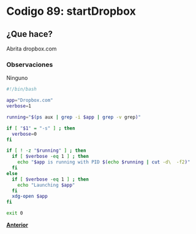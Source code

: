 # Codigo 89: startDropbox

## ¿Que hace?
Abrita dropbox.com

### **Observaciones**
Ninguno
```bash
#!/bin/bash

app="Dropbox.com"
verbose=1

running="$(ps aux | grep -i $app | grep -v grep)"

if [ "$1" = "-s" ] ; then
  verbose=0
fi

if [ ! -z "$running" ] ; then
  if [ $verbose -eq 1 ] ; then
    echo "$app is running with PID $(echo $running | cut -d\  -f2)"
  fi
else
  if [ $verbose -eq 1 ] ; then
    echo "Launching $app"
  fi
  xdg-open $app
fi

exit 0
```
**[Anterior](https://github.com/SPM-UPVictoria/test-git-itsHaydo)**
